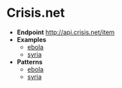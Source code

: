 # Crisis.net

* **Endpoint** http://api.crisis.net/item
* **Examples** 
  * [ebola](http://api.crisis.net/item?tags=ebola&apikey=535a9fa06a2165d01fabc678)
  * [syria](http://api.crisis.net/item?placeName=Syria&apikey=535a9fa06a2165d01fabc678)
* **Patterns**
  * [ebola](https://gist.github.com/jacqui/65a50358eddc450d72e6)
  * [syria](https://gist.github.com/jacqui/1da5bfe59ea91f6893e7)

